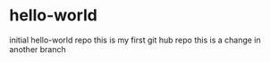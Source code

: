 # hello-world
initial hello-world repo
this is my first git hub repo
this is a change in another branch
